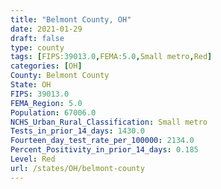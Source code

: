 ```yaml
---
title: "Belmont County, OH"
date: 2021-01-29
draft: false
type: county
tags: [FIPS:39013.0,FEMA:5.0,Small metro,Red]
categories: [OH]
County: Belmont County
State: OH
FIPS: 39013.0
FEMA_Region: 5.0
Population: 67006.0
NCHS_Urban_Rural_Classification: Small metro
Tests_in_prior_14_days: 1430.0
Fourteen_day_test_rate_per_100000: 2134.0
Percent_Positivity_in_prior_14_days: 0.185
Level: Red
url: /states/OH/belmont-county
---
```



